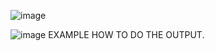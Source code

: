 ![image](https://github.com/RosenCodes20/random-sentence-generator-by-me/assets/143969365/0ba50094-c79a-48e4-b8fa-98fe5c45b8ef)

![image](https://github.com/RosenCodes20/random-sentence-generator-by-me/assets/143969365/1554a011-485a-4d61-9060-eaad4a613428)
EXAMPLE HOW TO DO THE OUTPUT.
